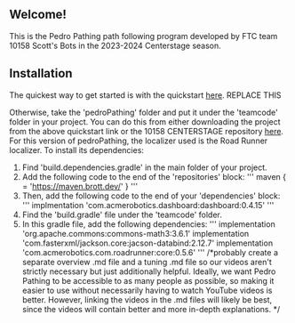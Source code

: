 ## Welcome!
This is the Pedro Pathing path following program developed by FTC team 10158 Scott's Bots in the 2023-2024 Centerstage season.

## Installation
The quickest way to get started is with the quickstart [here](https://www.google.com). REPLACE THIS

Otherwise, take the 'pedroPathing' folder and put it under the 'teamcode' folder in your project.
You can do this from either downloading the project from the above quickstart link or the 10158 CENTERSTAGE repository [here](https://github.com/brotherhobo/10158-Centerstage).
For this version of pedroPathing, the localizer used is the Road Runner localizer. To install its dependencies:
1. Find 'build.dependencies.gradle' in the main folder of your project.
2. Add the following code to the end of the 'repositories' block:
'''
maven { = 'https://maven.brott.dev/' }
'''
3. Then, add the following code to the end of your 'dependencies' block:
'''
implmentation 'com.acmerobotics.dashboard:dashboard:0.4.15'
'''
4. Find the 'build.gradle' file under the 'teamcode' folder.
5. In this gradle file, add the following dependencies:
'''
implementation 'org.apache.commons:commons-math3:3.6.1'
implementation 'com.fasterxml/jackson.core:jacson-databind:2.12.7'
implementation 'com.acmerobotics.com.roadrunner:core:0.5.6'
'''
/*probably create a separate overview .md file and a tuning .md file so our videos aren't strictly
 necessary but just additionally helpful. Ideally, we want Pedro Pathing to be accessible to as
 many people as possible, so making it easier to use without necessarily having to watch YouTube
 videos is better. However, linking the videos in the .md files will likely be best, since the
 videos will contain better and more in-depth explanations.
*/